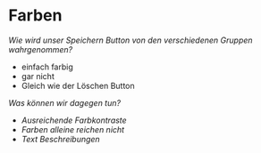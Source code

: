 # Farben

*Wie wird unser Speichern Button von den verschiedenen Gruppen wahrgenommen?*

- einfach farbig
- gar nicht
- Gleich wie der Löschen Button

*Was können wir dagegen tun?*

- *Ausreichende Farbkontraste*
- *Farben alleine reichen nicht*
- *Text Beschreibungen*